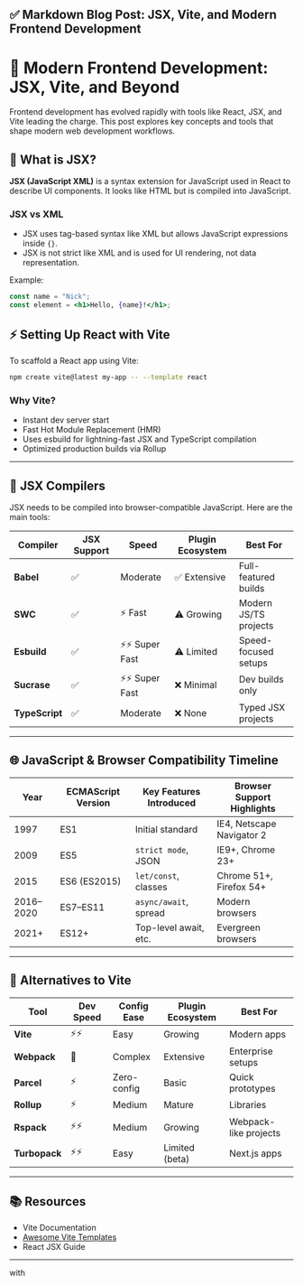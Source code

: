 

## ✅ **Markdown Blog Post: JSX, Vite, and Modern Frontend Development**


# 🚀 Modern Frontend Development: JSX, Vite, and Beyond

Frontend development has evolved rapidly with tools like React, JSX, and Vite leading the charge. This post explores key concepts and tools that shape modern web development workflows.



## 🧠 What is JSX?

**JSX (JavaScript XML)** is a syntax extension for JavaScript used in React to describe UI components. It looks like HTML but is compiled into JavaScript.

### JSX vs XML
- JSX uses tag-based syntax like XML but allows JavaScript expressions inside `{}`.
- JSX is not strict like XML and is used for UI rendering, not data representation.

Example:
```jsx
const name = "Nick";
const element = <h1>Hello, {name}!</h1>;
```



## ⚡ Setting Up React with Vite

To scaffold a React app using Vite:

```bash
npm create vite@latest my-app -- --template react
```

### Why Vite?
- Instant dev server start
- Fast Hot Module Replacement (HMR)
- Uses esbuild for lightning-fast JSX and TypeScript compilation
- Optimized production builds via Rollup

---

## 🔧 JSX Compilers

JSX needs to be compiled into browser-compatible JavaScript. Here are the main tools:

| Compiler     | JSX Support | Speed       | Plugin Ecosystem | Best For                      |
|--------------|-------------|-------------|------------------|-------------------------------|
| **Babel**    | ✅           | Moderate    | ✅ Extensive      | Full-featured builds          |
| **SWC**      | ✅           | ⚡ Fast      | ⚠️ Growing        | Modern JS/TS projects         |
| **Esbuild**  | ✅           | ⚡⚡ Super Fast | ⚠️ Limited       | Speed-focused setups          |
| **Sucrase**  | ✅           | ⚡⚡ Super Fast | ❌ Minimal       | Dev builds only               |
| **TypeScript** | ✅         | Moderate    | ❌ None           | Typed JSX projects            |

---

## 🌐 JavaScript & Browser Compatibility Timeline

| Year | ECMAScript Version | Key Features Introduced | Browser Support Highlights |
|------|---------------------|--------------------------|-----------------------------|
| 1997 | ES1                 | Initial standard         | IE4, Netscape Navigator 2   |
| 2009 | ES5                 | `strict mode`, JSON      | IE9+, Chrome 23+            |
| 2015 | ES6 (ES2015)        | `let/const`, classes     | Chrome 51+, Firefox 54+     |
| 2016–2020 | ES7–ES11       | `async/await`, spread    | Modern browsers             |
| 2021+ | ES12+              | Top-level await, etc.    | Evergreen browsers          |

---

## 🧰 Alternatives to Vite

| Tool        | Dev Speed | Config Ease | Plugin Ecosystem | Best For                      |
|-------------|-----------|-------------|------------------|-------------------------------|
| **Vite**    | ⚡⚡        | Easy        | Growing          | Modern apps                   |
| **Webpack** | 🐢         | Complex     | Extensive        | Enterprise setups             |
| **Parcel**  | ⚡         | Zero-config | Basic            | Quick prototypes              |
| **Rollup**  | ⚡         | Medium      | Mature           | Libraries                     |
| **Rspack**  | ⚡⚡        | Medium      | Growing          | Webpack-like projects         |
| **Turbopack**| ⚡⚡        | Easy        | Limited (beta)   | Next.js apps                  |

---

## 📚 Resources

- Vite Documentation
- [Awesome Vite Templates](https://github.com/vitejs/awesome-vite)
- React JSX Guide

---

 with
